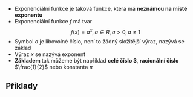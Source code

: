 
- Exponenciální funkce je taková funkce, která má **neznámou na místě exponentu**
- Exponenciální funkce $f$ má tvar
$$f(x)=a^{x},a \in R, a > 0, a \ne 1$$
- Symbol $a$ je libovolné číslo, není to žádný složitější výraz, nazývá se základ
- Výraz $x$ se nazývá exponent
- **Základem** tak můžeme být například **celé číslo 3**, **racionální číslo** $\frac{1}{2}$ nebo konstanta $\pi$
## Příklady

